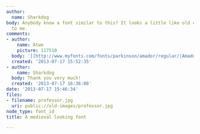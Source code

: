 ```yaml
---
author:
  name: Sharkdog
body: Anybody know a font similar to this? It looks a little like old calligraphy
  to me.
comments:
- author:
    name: Atwe
    picture: 117510
  body: '[[http://www.myfonts.com/fonts/parkinson/amador/regular/|Amador]]'
  created: '2013-07-17 15:52:35'
- author:
    name: Sharkdog
  body: Thank you very much!
  created: '2013-07-17 16:36:08'
date: '2013-07-17 15:46:34'
files:
- filename: professor.jpg
  uri: public://old-images/professor.jpg
node_type: font_id
title: A medieval looking font

---
```

